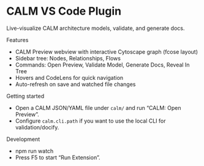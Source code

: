 # CALM VS Code Plugin

Live-visualize CALM architecture models, validate, and generate docs.

Features

- CALM Preview webview with interactive Cytoscape graph (fcose layout)
- Sidebar tree: Nodes, Relationships, Flows
- Commands: Open Preview, Validate Model, Generate Docs, Reveal In Tree
- Hovers and CodeLens for quick navigation
- Auto-refresh on save and watched file changes

Getting started

- Open a CALM JSON/YAML file under `calm/` and run “CALM: Open Preview”.
- Configure `calm.cli.path` if you want to use the local CLI for validation/docify.

Development

- npm run watch
- Press F5 to start “Run Extension”.
